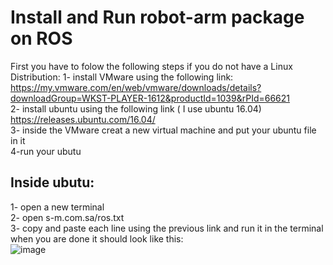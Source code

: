 # Install and Run robot-arm package on ROS  
First you have to folow the following steps if you do not have a Linux Distribution:
1- install VMware using the following link:   
    https://my.vmware.com/en/web/vmware/downloads/details?downloadGroup=WKST-PLAYER-1612&productId=1039&rPId=66621  
2- install ubuntu using the following link ( I use ubuntu 16.04)  
    https://releases.ubuntu.com/16.04/  
3- inside the VMware creat a new virtual machine and put your ubuntu file in it   
4-run your ubutu   

## Inside ubutu:
1- open a new terminal  
2- open  s-m.com.sa/ros.txt  
3- copy and paste each line using the previous link and run it in the terminal when you are done it should look like this:  
![image](https://user-images.githubusercontent.com/85397914/123515664-f6e13d80-d6a0-11eb-97ff-a95a885602dd.png)

